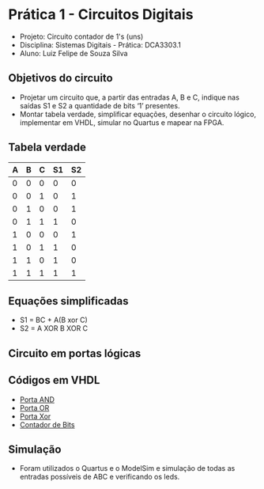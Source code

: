 # Prática 1 - Circuitos Digitais
- Projeto: Circuito contador de 1's (uns)
- Disciplina: Sistemas Digitais - Prática: DCA3303.1
- Aluno: Luiz Felipe de Souza Silva

## Objetivos do circuito
- Projetar um circuito que, a partir das entradas A, B e C, indique nas saídas S1 e S2 a quantidade de bits ‘1’ presentes.
- Montar tabela verdade, simplificar equações, desenhar o circuito lógico, implementar em VHDL, simular no Quartus e mapear na FPGA.

## Tabela verdade
| A | B | C | S1 | S2 |
|---|---|---|----|----|
| 0 | 0 | 0 | 0  | 0  |
| 0 | 0 | 1 | 0  | 1  |
| 0 | 1 | 0 | 0  | 1  |
| 0 | 1 | 1 | 1  | 0  |
| 1 | 0 | 0 | 0  | 1  |
| 1 | 0 | 1 | 1  | 0  |
| 1 | 1 | 0 | 1  | 0  |
| 1 | 1 | 1 | 1  | 1  |

## Equações simplificadas
- S1 = BC + A(B xor C)
- S2 = A XOR B XOR C

## Circuito em portas lógicas

## Códigos em VHDL
- [Porta AND](https://github.com/luiz-pytech/Praticas_Sistemas_Digitais/pratica1_contador_de_uns/PortaAnd.vhdl)
- [Porta OR](https://github.com/luiz-pytech/Praticas_Sistemas_Digitais/pratica1_contador_de_uns/PortaOr.vhdl)
- [Porta Xor](https://github.com/luiz-pytech/Praticas_Sistemas_Digitais/pratica1_contador_de_uns/PortaXor.vhdl)
- [Contador de Bits](https://github.com/luiz-pytech/Praticas_Sistemas_Digitais/pratica1_contador_de_uns/bitsContador.vhdl)

## Simulação
- Foram utilizados o Quartus e o ModelSim e simulação de todas as entradas possíveis de ABC e verificando os leds.
